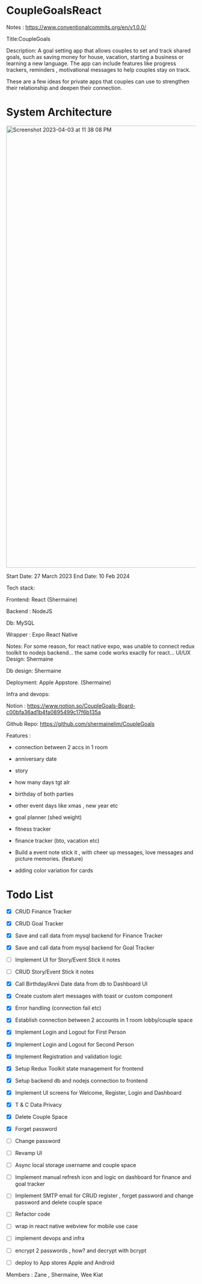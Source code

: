 # CoupleGoalsReact

Notes : https://www.conventionalcommits.org/en/v1.0.0/

Title:CoupleGoals

Description: A goal setting app that allows couples to set and track shared goals, such as saving money for house, vacation, starting a business or learning a new language. The app can include features like progress trackers, reminders , motivational messages to help couples stay on track.

These are a few ideas for private apps that couples can use to strengthen their relationship and deepen their connection.

# System Architecture

<img width="1173" alt="Screenshot 2023-04-03 at 11 38 08 PM" src="https://user-images.githubusercontent.com/65886071/229558890-84dee9a7-407e-4d7c-bbe4-ccc7ce945261.png">



Start Date: 27 March 2023 End Date: 10 Feb 2024

Tech stack:

Frontend: React (Shermaine)

Backend : NodeJS

Db: MySQL

Wrapper : Expo React Native

Notes: For some reason, for react native expo, was unable to connect redux toolkit to nodejs backend... the same code works exactly for react...
UI/UX Design: Shermaine

Db design: Shermaine

Deployment: Apple Appstore. (Shermaine)

Infra and devops:

Notion : https://www.notion.so/CoupleGoals-Board-c00bfa36ad1b4fa0895499c17f6b135a

Github Repo: https://github.com/shermainelim/CoupleGoals

Features :

- connection between 2 accs in 1 room
- anniversary date
- story
- how many days tgt alr
- birthday of both parties
- other event days like xmas , new year etc
- goal planner (shed weight)
- fitness tracker
- finance tracker (bto, vacation etc)

- Build a event note stick it , with cheer up messages, love messages and picture memories. (feature)
- adding color variation for cards


# Todo List
- [x] CRUD Finance Tracker
- [x] CRUD Goal Tracker 
- [x] Save and call data from mysql backend for Finance Tracker
- [x] Save and call data from mysql backend for Goal Tracker
- [ ] Implement UI for Story/Event Stick it notes
- [ ] CRUD Story/Event Stick it notes
- [x] Call Birthday/Anni Date data from db to Dashboard UI
- [x] Create custom alert messages with toast or custom component
- [x] Error handling (connection fail etc)

- [x] Establish connection between 2 accounts in 1 room lobby/couple space
- [x] Implement Login and Logout for First Person
- [x] Implement Login and Logout for Second Person
- [x] Implement Registration and validation logic
- [x] Setup Redux Toolkit state management for frontend
- [x] Setup backend db and nodejs connection to frontend
- [x] Implement UI screens for Welcome, Register, Login and Dashboard    
- [x] T & C Data Privacy
- [x] Delete Couple Space
- [x] Forget password
- [ ] Change password
- [ ] Revamp UI
- [ ] Async local storage username and couple space
- [ ] Implement manual refresh icon and logic on dashboard for finance and goal tracker
- [ ] Implement SMTP email for CRUD register , forget password and change password and delete couple space
- [ ] Refactor code
- [ ] wrap in react native webview for mobile use case
- [ ] implement devops and infra
- [ ] encrypt 2 passwords , how? and decrypt with bcrypt
- [ ] deploy to App stores Apple and Android


Members : Zane , Shermaine, Wee Kiat
